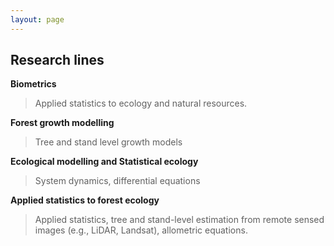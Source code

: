 ```yaml
---
layout: page
---
```


## Research lines

__Biometrics__

> Applied statistics to ecology and natural resources.

__Forest growth modelling__

> Tree and stand level growth models

__Ecological modelling and Statistical ecology__

> System dynamics, differential equations

__Applied statistics to forest ecology__

> Applied statistics, tree and stand-level estimation from remote sensed images (e.g., LiDAR, Landsat), allometric equations.

<!-- ### Footer

Last updated: August 2020 -->


